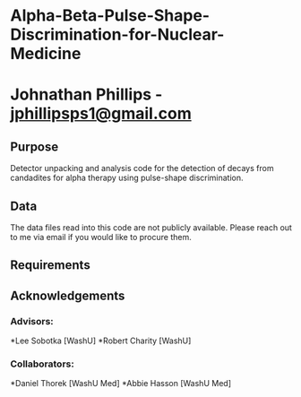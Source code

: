 # Alpha-Beta-Pulse-Shape-Discrimination-for-Nuclear-Medicine
# Johnathan Phillips - jphillipsps1@gmail.com
  
## Purpose
Detector unpacking and analysis code for the detection of decays from candadites for alpha therapy using pulse-shape discrimination.

## Data
The data files read into this code are not publicly available. Please reach out to me via email if you would like to procure them.

## Requirements

## Acknowledgements 

### Advisors:
*Lee Sobotka [WashU]
*Robert Charity [WashU]
### Collaborators:
*Daniel Thorek [WashU Med]
*Abbie Hasson [WashU Med]
